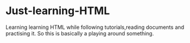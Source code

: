 # Just-learning-HTML
Learning learning HTML while following tutorials,reading documents and practising it. So this is basically a playing around something.
